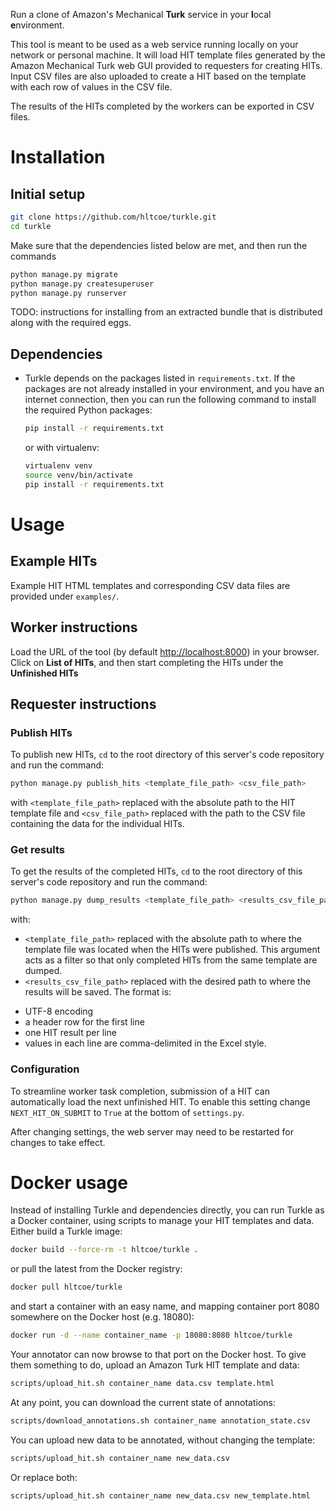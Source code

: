 Run a clone of Amazon's Mechanical **Turk** service in your **l**ocal
**e**nvironment.

This tool is meant to be used as a web service running locally on your network
or personal machine. It will load HIT template files generated by the Amazon
Mechanical Turk web GUI provided to requesters for creating HITs. Input CSV files are
also uploaded to create a HIT based on the template with each row of
values in the CSV file.

The results of the HITs completed by the workers can be exported in CSV files.


# Installation ##

## Initial setup ###

```bash
git clone https://github.com/hltcoe/turkle.git
cd turkle
```

Make sure that the dependencies listed below are met, and then run the commands

```bash
python manage.py migrate
python manage.py createsuperuser
python manage.py runserver
```

TODO: instructions for installing from an extracted bundle that is distributed
along with the required eggs.

## Dependencies ###

- Turkle depends on the packages listed in `requirements.txt`.
  If the packages are not already installed in your environment, and you have
  an internet connection, then you can run the following command to install
  the required Python packages:

  ```bash
  pip install -r requirements.txt
  ```

  or with virtualenv:

  ```bash
  virtualenv venv
  source venv/bin/activate
  pip install -r requirements.txt
  ```

# Usage

## Example HITs

Example HIT HTML templates and corresponding CSV data files are
provided under `examples/`.

## Worker instructions

Load the URL of the tool (by default
[http://localhost:8000](http://localhost:8000)) in your browser. Click on
**List of HITs**, and then start completing the HITs under the **Unfinished
HITs**

## Requester instructions

### Publish HITs

To publish new HITs, `cd` to the root directory of this server's code
repository and run the command:

```bash
python manage.py publish_hits <template_file_path> <csv_file_path>
```

with `<template_file_path>` replaced with the absolute path to the HIT template
file and `<csv_file_path>` replaced with the path to the CSV file containing
the data for the individual HITs.

### Get results

To get the results of the completed HITs, `cd` to the root directory of
this server's code repository and run the command:

```bash
python manage.py dump_results <template_file_path> <results_csv_file_path>
```

with:
- `<template_file_path>` replaced with the absolute path to where the template
  file was located when the HITs were published. This argument acts as a filter
  so that only completed HITs from the same template are dumped.
- `<results_csv_file_path>` replaced with the desired path to where the
  results will be saved. The format is:

* UTF-8 encoding
* a header row for the first line
* one HIT result per line
* values in each line are comma-delimited in the Excel style.

### Configuration

To streamline worker task completion, submission of a HIT can
automatically load the next unfinished HIT.  To enable this setting
change `NEXT_HIT_ON_SUBMIT` to `True` at the bottom of `settings.py`.

After changing settings, the web server may need to be restarted for
changes to take effect.


# Docker usage

Instead of installing Turkle and dependencies directly, you can run Turkle as a Docker container, using scripts to manage your HIT templates and data.  Either build a Turkle image:

```bash
docker build --force-rm -t hltcoe/turkle .
```

or pull the latest from the Docker registry:

```bash
docker pull hltcoe/turkle
```

and start a container with an easy name, and mapping container port 8080 somewhere on the Docker host (e.g. 18080):

```bash
docker run -d --name container_name -p 18080:8080 hltcoe/turkle
```

Your annotator can now browse to that port on the Docker host.  To give them something to do, upload an Amazon Turk HIT template and data:

```bash
scripts/upload_hit.sh container_name data.csv template.html
```

At any point, you can download the current state of annotations:

```bash
scripts/download_annotations.sh container_name annotation_state.csv
```

You can upload new data to be annotated, without changing the template:

```bash
scripts/upload_hit.sh container_name new_data.csv
```

Or replace both:

```bash
scripts/upload_hit.sh container_name new_data.csv new_template.html
```

